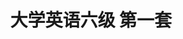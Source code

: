 ---
layout: cet
pageName: examination
title: 大学英语六级 第一套
period: 2018年12月
courseID:
description:
parts:
  - title: Writing
    length: 30
    description: （请于正式开考后半小时内完成该部分，之后将进行听力考试）
    tip: 请用黑色签字笔在答题卡 1 指定区域内作答作文题，在试题册上的作答无效！
    directions: For this part, you are allowed 30 minutes to write an essay on <strong>how to balance work and leisure</strong>. You should write at least 150 words but no more than 200 words.
    questions:
      - title:
        type: textarea
        answer: <h5 class="text-center">How to Balance Work and Leisure</h5><p class="pgh-indent">Just as the old saying goes, "All work and no play makes Jack a dull boy", which illustrates the importance and necessity of keeping a balance between work and leisure. However, in today's fast-paced work culture, it's difficult for most people to successfully maintain a good balance between the two.</p><p class="pgh-indent">As for me, some tips can contribute to achieving the balance. First of all, you should develop efficient working habits, because only in this way can you squeeze out some leisure time. It requires you to devote your full attention to the task at hand and complete daily work efficiently. Second, in order to relieve the fatigue and stress, it's vital to schedule one thing that you are interested in each day and set aside some time for relaxation. Last but not least, for those workaholics, please keep in mind that if you work hard, you shouldn't feel guilty when you spend time on personal leisure, for entertainment is also a part of life.</p><p class="pgh-indent">To conclude, work and leisure complement each other, so when you get tired and bored with your daily grind, try to take some time off work to relax yourself.</p>
  - title: Listening Comprehension
    length: 30
    audio: http://k6.kekenet.com/Sound/2019/06/cet620181201.mp3
    sections:
      - title: Section A
        directions: In this section, you will hear two long conversations. At the end of each conversation, you will hear four questions. Both the conversation and the questions will be spoken only once. After you hear a question, you must choose the best answer from the four choices marked A), B), C) and D). Then mark the corresponding letter on <strong>Answer Sheet 1</strong> with a single line through the centre.
        questions:
          - title: Questions 1 to 4 are based on the conversation you have just heard.
            type: radio
            options:
              - answer: It can benefit professionals and non-professionals alike.
                isTrue: true
              - answer: It lists the various challenges physicists arc confronting.
                isTrue: false
              - answer: It describes how some mysteries of physics were solved.
                isTrue: false
              - answer: It is one of the most fascinating physics books ever written.
                isTrue: false
          - title:
            type: radio
            options:
              - answer: Physicists' contribution to humanity.
                isTrue: false
              - answer: Stories about some female physicists.
                isTrue: true
              - answer: Historical evolution of modern physics.
                isTrue: false
              - answer: Women's changing attitudes to physics.
                isTrue: false
          - title:
            type: radio
            options:
              - answer: By exposing a lot of myths in physics.
                isTrue: false
              - answer: By describing her own life experiences.
                isTrue: false
              - answer: By including lots of fascinating knowledge.
                isTrue: true
              - answer: By telling anecdotes about famous professors.
                isTrue: false
          - title:
            type: radio
            options:
              - answer: It avoids detailing abstract concepts of physics.
                isTrue: false
              - answer: It contains a lot of thought-provoking questions.
                isTrue: false
              - answer: It demonstrates how they can become physicists.
                isTrue: false
              - answer: It provides experiments they can do themselves.
                isTrue: true
          - title: Questions 5 to 8 are based on the conversation you have just heard.
            type: radio
            options:
              - answer: He is too busy to finish his assignment in time.
                isTrue: false
              - answer: He does not know what kind of topic to write on.
                isTrue: false
              - answer: He does not understand the professor's instructions.
                isTrue: false
              - answer: He has no idea how to proceed with his dissertation.
                isTrue: true
          - title:
            type: radio
            options:
              - answer: It is too broad.
                isTrue: true
              - answer: It is a bit outdated.
                isTrue: false
              - answer: It is challenging.
                isTrue: false
              - answer: It is interesting.
                isTrue: false
          - title:
            type: radio
            options:
              - answer: Biography.
                isTrue: false
              - answer: Nature.
                isTrue: true
              - answer: Philosophy.
                isTrue: false
              - answer: Beauty.
                isTrue: false
          - title:
            type: radio
            options:
              - answer: Improve his cumulative grade.
                isTrue: false
              - answer: Develop his reading ability.
                isTrue: false
              - answer: Stick to the topic assigned.
                isTrue: true
              - answer: List the parameters first.
                isTrue: false
      - title: Section B
        directions: In this section, you will hear two passages. At the end of each passage, you will hear three or four questions. Both the passage and the questions will be spoken only once. After you hear a question, you must choose the best answer from the four choices marked A, B, C and D. Then mark the corresponding letter on <strong>Answer Sheet 1</strong> with a single line through the centre.
        questions:
          - title: Questions 9 to 11 are based on the passage you have just heard.
            type: radio
            options:
              - answer: The unprecedented high temperature in Greenland.
                isTrue: true
              - answer: The collapse of ice on the northern tip of Greenland.
                isTrue: false
              - answer: The unusual cold spell in the Arctic area in October.
                isTrue: false
              - answer: The rapid change of Arctic temperature within a day.
                isTrue: false
          - title:
            type: radio
            options:
              - answer: It has created a totally new climate pattern.
                isTrue: false
              - answer: It will pose a serious threat to many species.
                isTrue: false
              - answer: It typically appears about once every ten years.
                isTrue: true
              - answer: It has puzzled the climate scientists for decades.
                isTrue: false
          - title:
            type: radio
            options:
              - answer: Extinction of Arctic wildlife.
                isTrue: false
              - answer: Iceless summers in the Arctic.
                isTrue: true
              - answer: Emigration of indigenous people.
                isTrue: false
              - answer: Better understanding of ecosystems.
                isTrue: false
          - title: Questions 12 to 15 are based on the passage you have just heard.
            type: radio
            options:
              - answer: A good start.
                isTrue: false
              - answer: A detailed plan.
                isTrue: false
              - answer: A strong determination.
                isTrue: true
              - answer: A scientific approach.
                isTrue: false
          - title:
            type: radio
            options:
              - answer: Most people get energized after a sufficient rest.
                isTrue: false
              - answer: Most people tend to have a finite source of energy.
                isTrue: false
              - answer: It is vital to take breaks between demanding mental tasks.
                isTrue: false
              - answer: It is most important to have confidence in one's willpower.
                isTrue: true
          - title:
            type: radio
            options:
              - answer: They could keep on working longer.
                isTrue: true
              - answer: They could do more challenging tasks.
                isTrue: false
              - answer: They found it easier to focus on work at hand.
                isTrue: false
              - answer: They held more positive attitudes toward life.
                isTrue: false
          - title:
            type: radio
            options:
              - answer: They are part of their nature.
                isTrue: false
              - answer: They are subject to change.
                isTrue: true
              - answer: They are related to culture.
                isTrue: false
              - answer: They are beyond control.
                isTrue: false
      - title: Section C
        directions: In this section, you will hear three recordings of lectures or talks followed by three or four questions. The recordings will be played only once. After you hear a question, you must choose the best answer from the four choices marked A, B, C and D. Then mark the corresponding letter on <strong>Answer Sheet 1</strong> with a single line through the centre.
        questions:
          - title: Questions 16 to 18 are based on the recording you have just heard.
            type: radio
            options:
              - answer: About half of current jobs might be automated.
                isTrue: true
              - answer: The jobs of doctors and lawyers would be threatened.
                isTrue: false
              - answer: The job market is becoming somewhat unpredictable.
                isTrue: false
              - answer: Machine learning would prove disruptive by 2013.
                isTrue: false
          - title:
            type: radio
            options:
              - answer: They are widely applicable for massive open online courses.
                isTrue: false
              - answer: They are now being used by numerous high school teachers.
                isTrue: false
              - answer: They could read as many as 10, 000 essays in a single minute.
                isTrue: false
              - answer: They could grade high-school essays just like human teachers.
                isTrue: true
          - title:
            type: radio
            options:
              - answer: It needs instructions throughout the process.
                isTrue: false
              - answer: It does poorly on frequent, high-volume tasks.
                isTrue: false
              - answer: It has to rely on huge amounts of previous data.
                isTrue: true
              - answer: It is slow when it comes to tracking novel things.
                isTrue: false
          - title: Questions 19 to 21 are based on the recording you have just heard.
            type: radio
            options:
              - answer: The engineering problems with solar power.
                isTrue: false
              - answer: The generation of steam with the latest technology.
                isTrue: false
              - answer: The importance of exploring new energy sources.
                isTrue: false
              - answer: The theoretical aspects of sustainable energy.
                isTrue: true
          - title:
            type: radio
            options:
              - answer: Drive trains with solar energy.
                isTrue: true
              - answer: Upgrade the city's train facilities.
                isTrue: false
              - answer: Build a new ten-kilometre railway line.
                isTrue: false
              - answer: Cut down the city's energy consumption.
                isTrue: false
          - title:
            type: radio
            options:
              - answer: Build a tank for keeping calcium oxide.
                isTrue: false
              - answer: Find a new material for storing energy.
                isTrue: true
              - answer: Recover super-heated steam.
                isTrue: false
              - answer: Collect carbon dioxide gas.
                isTrue: false
          - title: Questions 22 to 25 are based on the recording you have just heard.
            type: radio
            options:
              - answer: The lack of supervision by both the national and local governments.
                isTrue: false
              - answer: The impact of the current economic crisis at home and abroad.
                isTrue: false
              - answer: The poor management of day centres and home help services.
                isTrue: false
              - answer: The poor relation between national health and social care services.
                isTrue: true
          - title:
            type: radio
            options:
              - answer: It was mainly provided by voluntary services.
                isTrue: true
              - answer: It mainly caters to the needs of the privileged.
                isTrue: false
              - answer: It called for a sufficient number of volunteers.
                isTrue: false
              - answer: It has deteriorated over the past sixty years.
                isTrue: false
          - title:
            type: radio
            options:
              - answer: Their longer lifespans.
                isTrue: false
              - answer: Fewer home helpers available.
                isTrue: false
              - answer: Their preference for private services.
                isTrue: true
              - answer: More of them suffering serious illnesses.
                isTrue: false
          - title:
            type: radio
            options:
              - answer: They are unable to pay for health services.
                isTrue: false
              - answer: They have long been discriminated against.
                isTrue: true
              - answer: They are vulnerable to illnesses and diseases.
                isTrue: false
              - answer: They have contributed a great deal to society.
                isTrue: false
  - title: Reading Comprehension
    length: 40
    sections:
      - title: Section A
        directions: In this section, there is a passage with ten blanks. You are required to select one word for each blank from a list of choices given in a word bank following the passage. Read the passage through carefully before making your choices. Each choice in the bank is identified by a letter. Please mark the corresponding letter for each item on <strong>Answer Sheet 2</strong> with a single line through the centre. You may not use any of the words in the bank more than once.
        article: <p class="pgh-indent">Just off the coast of Southern California sits Santa Cruz Island, where a magical creature called the island fox ____26____. A decade ago, this island's ecosystem was in ____27____ Wild pigs attracted golden eagles from the mainland, and those flying ____28____ crashed the fox population. So the Nature Conservancy launched a ____29____ war against the pigs, complete with helicopters and sharp shooters.</p><p class="pgh-indent">And it worked. Today, federal agencies are pulling the island fox from the Endangered Species List. It's the fastest-ever recovery of a mammal, joining peers like the Louisiana black bear as glowing successes in the history of the Endangered Species Act.</p><p class="pgh-indent">But the recovery of Santa Cruz Island isn't just about the fox. The Nature Conservancy has ____30____ war on a multitude of invasive species here, from sheep to plants to the ____31____ Argentine ant. "Our philosophy with the island has always been, 'OK, ____32____ the threats and let the island go back to what it was," says ecologist Christina Boser. And it appears to be working. Native plants are coining back, and the fox once again bounds about carefree.</p><p class="pgh-indent">But keeping those foxes from harm will occupy Boser and her colleagues for years to come. You see, humans are still allowed on Santa Cruz Island, and they bring dogs. So Boser has to vaccinate her foxes against various diseases. "We're obligated to keep a pulse on the population for at least five years after the foxes are delisted," says Boser. That includes tagging the foxes and ____33____ their numbers to ensure nothing goes wrong.</p><p class="pgh-indent">This is the story of the little fox that has come back, and the people who have ____34____ their lives to protecting it. This is the story of wildlife conservation in the age of mass ____35____.</p>
        questions:
          - title:
            type: select
            answer: F
          - title:
            type: select
            answer: B
          - title:
            type: select
            answer: L
          - title:
            type: select
            answer: H
          - title:
            type: select
            answer: D
          - title:
            type: select
            answer: A
          - title:
            type: select
            answer: M
          - title:
            type: select
            answer: K
          - title:
            type: select
            answer: E
          - title:
            type: select
            answer: G
        options:
          - answer: aggressive
          - answer: chaos
          - answer: configuration
          - answer: declared
          - answer: dedicated
          - answer: dwells
          - answer: extinction
          - answer: fierce
          - answer: hinders
          - answer: mammal
          - answer: monitoring
          - answer: predators
          - answer: remove
          - answer: tempt
          - answer: underlying
      - title: Section B
        directions: In this section, you are going to read a passage with ten statements attached to it. Each statement contains information given in one of the paragraphs. Identify the paragraph from which the information is derived. You may choose a paragraph more than once. Each paragraph is marked with a letter. Answer the questions by marking the corresponding letter on <strong>Answer Sheet 2</strong>.
        article: <h3 class="text-center mt-2 mb-4"><strong>Do Parents Invade Children's Privacy When They Post Photos Online?</strong></h3>
        paragraphs:
          - When Katlyn Burbidge's son was 6 years old, he was performing some ridiculous song and dance typical of a first-grader. But after she snapped a photo and started using her phone, he asked her a serious question&#58; "Are you going to post that online?" She laughed and answered, "Yes, I think I will." What he said next stopped her. "Can you not?"
          - That's when it dawned on her&#58; She had been posting photos of him online without asking his permission. "We're big advocates of bodily autonomy and not forcing him to hug or kiss people unless he wants to, but it never occurred to me that I should ask his permission to post photos of him online," says Burbidge, a mom of two in Wakefield, Massachusetts. "Now when I post a photo of him online, I show him the photo and get his okay."
          - When her 8-month-old is 3 or 4 years old, she plans to start asking him in an age-appropriate way, "Do you want other people to see this?" That’s precisely the approach that two researchers advocated before a room of pediatricians(儿科医生) last week at the American Academy of Pediatrics meeting, when they discussed the 21st century challenge of "sharenting", a new term for parents' online sharing about their children. "As advocates of children's rights, we believe that children should have a voice about what information is shared about them if possible", says Stacey Steinberg, a legal skills professor at the University of Florida Levin College of Law in Gainesville.
          - Whether it's ensuring that your child isn't bullied over something you post, that their identity isn't digitally "kidnapped", or that their photos don't end up on a half dozen child pornography(色情) sites, as one Australian mom discovered, parents and pediatricians are increasingly aware of the importance of protecting children's digital presence. Steinberg and Bahareh Keith, an assistant professor of pediatrics at the University of Florida College of Medicine, say most children will likely never experience problems related to what their parents share, but a tension still exists between parents' rights to share their experiences and their children's rights to privacy.
          - <span>"We're in no way trying to silence parents, voices," Steinberg says. "At the same time, we recognize that children might have an interest in entering adulthood free to create their own digital footprint." They cited a study presented earlier this year of 249 pairs of parents and their children in which twice as many children as parents wanted rules on what parents could share. "The parents said, ‘We don't need rules-we're fine,’ and the children said, ‘Our parents need rules,’" Keith says. "The children wanted autonomy about this issue and were worried about their parents sharing information about them."</span>
          - Although the American Academy of Pediatrics offers guidelines recommending that parents model appropriate social media use for their children, it does not explicitly discuss oversharing by parents. "I think this is a very legitimate concern, and I appreciate their drawing our attention to it", David Hill, a father of five, says. He sees a role for pediatricians to talk with parents about this，but believes the messaging must extend far beyond pediatricians, offices. "I look forward to seeing researchers expand our understanding of the issue so we can translate it into effective education and policy," he says.
          - There's been little research on the topic, Steinberg wrote in a law article about this issue. While states could pass laws related to sharing information about children online, Steinberg feels parents themselves are generally best suited to make these decisions for their families. "While we didn't want to create any unnecessary panic, we did find some concerns that were troublesome, and we thought that parents or at least physicians should be aware of those potential risks," Steinberg says. They include photos repurposed for inappropriate or illegal means, identity theft, embarrassment, bullying by peers or digital kidnapping.
          - But that's the negative side, with risks that must be balanced against the benefits of sharing. Steinberg pointed out that parental sharing on social media helps build communities, connect spread-out families, provide support and raise awareness around important social issues for which parents might be their children's only voice.
          - A C. S. Mott survey found among the 56 percent of mothers and 34 percent of fathers who discussed parenting on social media, 72 percent of them said sharing made them feel less alone, and nearly as many said sharing helped them worry less and gave them advice from other parents. The most common topics they discussed included kids' sleep, nutrition, discipline, behavior problems and day care and preschool.
          - <span>"There's this peer-to-peer nature of health care these days with a profound opportunity for parents to learn helpful tips, safety and prevention efforts, pro-vaccine messages and all kinds of other messages from other parents in their social communities", says Wendy Sue Swanson, a pediatrician and executive director of digital health at Seattle Children’s Hospital, where she blogs about her own parenting journey to help other parents. "They're getting nurtured by people they've already selected that they trust." she says.</span>
          - <span>"How do we weigh the risks, how do we think about the benefits, and how do we alleviate the risks?" she says. "Those are the questions we need to ask ourselves, and everyone can have a different answer."</span>
          - Some parents find the best route for them is not to share at all. Bridget O'Hanlon and her husband, who live in Cleveland, decided before their daughter was born that they would not post her photos online. When a few family members did post pictures, O'Hanlon and her husband made their wishes clear. "It's been hard not to share pictures of her because people always want to know how babies and toddlers(学走路的孩子) are doing and to see pictures, but we made the decision to have social media while she did not," O'Hanlon said. Similarly, Alison Jamison of New York decided with her husband that their child had a right to their own online identity. They did use an invitation-only photo sharing platform so that friends and family, including those far away, could see the photos, but they stood firm, simply refusing to put their child's photos on other social media platforms.
          - <span>"For most families, it's a journey. Sometimes it goes wrong, but most of the time it doesn't," says Swanson, who recommends starting to ask children permission to post narratives or photos around ages 6 to 8. "We'll learn more and more what our tolerance is. We can ask our kids to help us learn as a society what's okay and what's not."</span>
          - Indeed, that learning process goes both ways. Bria Dunham, a mother in Somerville, Massachusetts, was so excited to watch a moment of brotherly bonding while her first-grader and baby took a bath together that she snapped a few photos. But when she considered posting them online, she took the perspective of her son&#58; How would he feel if his classmates, parents saw photos of him chest-up in the bathtub? "It made me think about how I'm teaching him to have ownership of his own body and how what is shared today endures into the future," Dunham says. "So I kept the pictures to myself and accepted this as one more step in supporting his increasing autonomy."
        questions:
          - title: Steinberg argued parental sharing online can be beneficial.
            type: select
            answer: H
          - title: According to an expert, when children reach school age, they can help their parents learn what can and cannot be done.
            type: select
            answer: M
          - title: One mother refrained from posting her son’s photos online when she considered the matter from her son's perspective.
            type: select
            answer: N
          - title: According to a study, more children than parents think there should be rules on parents' sharing.
            type: select
            answer: E
          - title: Katlyn Burbidge had never realized she had to ask her son's approval to put his photos online.
            type: select
            answer: B
          - title: A mother decided not to post her son's photo online when he asked her not to.
            type: select
            answer: A
          - title: A woman pediatrician tries to help other parents by sharing her own parenting experience.
            type: select
            answer: J
          - title: There are people who decide simply not to share their children's photos online.
            type: select
            answer: L
          - title: Parents and physicians should realize sharing information online about children may involve risks.
            type: select
            answer: G
          - title: Parents who share their parenting experiences may find themselves intruding into their children's privacy.
            type: select
            answer: D
      - title: Section C
        directions: There are 2 passages in this section. Each passage is followed by some questions or unfinished statements. For each of them there are four choices marked A), B), C) and D). You should decide on the best choice and mark the corresponding letter on <strong>Answer Sheet 2</strong> with a single line through the centre.
        passages:
          - title: Questions 46 to 50 are based on the following passage.
            article: <p class="pgh-indent">Perhaps it is time for farmers to put their feet up now that robots are used to inspect crops, dig up weeds, and even have become shepherds, too. Commercial growing fields are astronomically huge and take thousands of man-hours to operate. One prime example is one of Australia's most isolated cattle stations, Suplejack Downs in the Northern Territory, extending across 4,000 square kilometers, taking over 13 hours to reach by car from the nearest major town—Alice Springs.</p><p class="pgh-indent">The extreme isolation of these massive farms leaves them often unattended, and monitored only once or twice a year, which means if the livestock falls ill or requires assistance, it can be a long time for farmers to discover.</p><p class="pgh-indent">However, robots are coming to the rescue.</p><p class="pgh-indent">Robots are currently under a two-year trial in Wales which will train 'farmbots' to herd, monitor the health of livestock, and make sure there is enough pasture for them to graze on. The robots are equipped with many sensors to identify conditions of the environment, cattle and food, using thermal and vision sensors that detect changes in body temperature.</p><p class="pgh-indent">"You've also got color, texture and shape sensors looking down at the ground to check pasture quality," says Salah Sukkarieh of the University of Sydney, who will carry out trials on several farms in central New South Wales.</p><p class="pgh-indent">During the trials, the robot algorithms(算法) and mechanics will be fine-tuned to make it better suited to ailing livestock and ensure it safely navigates around potential hazards including trees, mud, swamps, and hills.</p><p class="pgh-indent">"We want to improve the quality of animal health and make it easier for farmers to maintain large landscapes where animals roam free," says Sukkarieh.</p><p class="pgh-indent">The robots are not limited to herding and monitoring livestock. They have been created to count individual fruit, inspect crops, and even pull weeds.</p><p class="pgh-indent">Many robots are equipped with high-tech sensors and complex learning algorithms to avoid injuring humans as they work side by side. The robots also learn the most efficient and safest passages, and allow engineers and farmers to analyze and better optimize the attributes and tasks of the robot, as well as provide a live stream giving real-time feedback on exactly what is happening on the farms.</p><p class="pgh-indent">Of course, some worry lies in replacing agricultural workers. However, it is fanners that are pushing for the advancements due to ever-increasing labor vacancies, making it difficult to maintain large-scale operations.</p><p class="pgh-indent">The robots have provided major benefits to farmers in various ways, from hunting and pulling weeds to monitoring the condition of every single fruit. Future farms will likely experience a greater deal of autonomy as robots take up more and more farm work efficiently.</p>
            questions:
              - title: What may farmers be able to do with robots appearing on the farming scene?
                type: radio
                options:
                  - answer: Upgrade farm produce.
                    isTrue: false
                  - answer: Enjoy more leisure hours.
                    isTrue: true
                  - answer: Modify the genes of crops.
                    isTrue: false
                  - answer: Cut down farming costs.
                    isTrue: false
              - title: What will 'farmbots' be expected to do?
                type: radio
                options:
                  - answer: Take up many of the farmers, routines.
                    isTrue: true
                  - answer: Provide medical treatments for livestock.
                    isTrue: false
                  - answer: Lead the trend in farming the world over.
                    isTrue: false
                  - answer: Improve the quality of pastures for grazing.
                    isTrue: false
              - title: What can robots do when equipped with high-tech sensors and complex learning algorithms?
                type: radio
                options:
                  - answer: Help farmers choose the most efficient and safest passages.
                    isTrue: false
                  - answer: Help farmers simplify their farming tasks and management.
                    isTrue: false
                  - answer: Allow farmers to learn instantly what is occurring on the farm.
                    isTrue: true
                  - answer: Allow farmers to give them real-time instructions on what to do.
                    isTrue: false
              - title: Why are farmers pressing for robotic farming?
                type: radio
                options:
                  - answer: Farming costs are fast increasing.
                    isTrue: false
                  - answer: Robotics technology is maturing.
                    isTrue: false
                  - answer: Robotic fanning is the trend.
                    isTrue: false
                  - answer: Labor shortage is worsening.
                    isTrue: true
              - title: What does the author think future farms will be like?
                type: radio
                options:
                  - answer: More and more automated.
                    isTrue: true
                  - answer: More and more productive.
                    isTrue: false
                  - answer: Larger and larger in scale.
                    isTrue: false
                  - answer: Better and better in condition.
                    isTrue: false
          - title: Questions 51 to 55 are based on the following passage.
            article: <p class="pgh-indent">The public must be able to understand the basics of science to make informed decisions. Perhaps the most dramatic example of the negative consequences of poor communication between scientists and the public is the issue of climate change, where a variety of factors, not the least of which is a breakdown in the transmission of fundamental climate data to the general public, has contributed to widespread mistrust and misunderstanding of scientists and their research.</p><p class="pgh-indent">The issue of climate change also illustrates how the public acceptance and understanding of science (or the lack of it) can influence governmental decision-making with regard to regulation, science policy and research funding.</p><p class="pgh-indent">However, the importance of effective communication with a general audience is not limited to hot issues like climate change. It is also critical for socially charged neuroscience issues such as the genetic basis for a particular behavior, the therapeutic potential of stem cell therapy for neurodegenerative diseases, or the use of animal models, areas where the public understanding of science can also influence policy and funding decisions. Furthermore, with continuing advances in individual genome(基因组) sequencing and the advent of personalized medicine, more non-scientists will need to be comfortable analyzing complex scientific information to make decisions that directly affect their quality of life.</p><p class="pgh-indent">Science journalism is the main channel for the popularization of scientific information among the public. Much has been written about how the relationship between scientists and the media can shape the efficient transmission of scientific advances to the public. Good science journalists are specialists in making complex topics accessible to a general audience, while adhering to scientific accuracy.</p><p class="pgh-indent">Unfortunately, pieces of science journalism can also oversimplify and generalize their subject material to the point that the basic information conveyed is obscured or at worst, obviously wrong. The impact of a basic discovery on human health can be exaggerated so that the public thinks a miraculous cure is a few months to years away when in reality the significance of the study is far more limited.</p><p class="pgh-indent">Even though scientists play a part in transmitting information to journalists and ultimately the public, too often the blame for ineffective communication is placed on the side of the journalists. We believe, that at least part of the problem lies in places other than the interaction between scientists and members of the media, and exists because for one thing we underestimate how difficult it is for scientists to communicate effectively with a diversity of audiences, and for another most scientists do not receive formal training in science communication.</p>
            questions:
              - title: What does the example of climate change serve to show?
                type: radio
                options:
                  - answer: The importance of climate data is increasingly recognized.
                    isTrue: false
                  - answer: Adequate government funding is vital to scientific research.
                    isTrue: false
                  - answer: Government regulation helps the public understand science.
                    isTrue: false
                  - answer: Common folks' scientific knowledge can sway policy making.
                    isTrue: true
              - title: What should non-scientists do to ensure their quality of life?
                type: radio
                options:
                  - answer: Seek personalized medical assistance from doctors.
                    isTrue: false
                  - answer: Acquire a basic understanding of medical science.
                    isTrue: true
                  - answer: Have their individual genome sequenced.
                    isTrue: false
                  - answer: Make informed use of animal models.
                    isTrue: false
              - title: Why is it important for scientists to build a good relationship with the media?
                type: radio
                options:
                  - answer: It helps them to effectively popularize new scientific information.
                    isTrue: true
                  - answer: It enables the public to develop a positive attitude toward science.
                    isTrue: false
                  - answer: It helps them to establish a more positive public image.
                    isTrue: false
                  - answer: It enables them to apply their findings to public health.
                    isTrue: false
              - title: What does the author say is the problem with science journalism?
                type: radio
                options:
                  - answer: It is keen on transmitting sensational information.
                    isTrue: false
                  - answer: It tends to oversimplify people's health problems.
                    isTrue: false
                  - answer: It may give inaccurate or distorted information to the public.
                    isTrue: true
                  - answer: It may provide information open to different interpretations.
                    isTrue: false
              - title: What should scientists do to impart their latest findings to the public more effectively?
                type: radio
                options:
                  - answer: Give training to science journalists.
                    isTrue: false
                  - answer: Stimulate public interest in science.
                    isTrue: false
                  - answer: Seek timely assistance from the media.
                    isTrue: false
                  - answer: Improve their communication skills.
                    isTrue: true
  - title: Translation
    length: 30
    directions: For this part, you are allowed 30 minutes to translate a passage from Chinese into English. You should write your answer on Answer Sheet 2.
    questions:
      - title: 近年来，中国越来越多的博物馆免费向公众开放。博物馆展览次数和参观人数都明显增长。在一些广受欢迎的博物馆门前，排长队已很常见。这些博物馆必须采取措施限制参观人数。如今，展览形式越来越多样。一些大型博物馆利用多媒体和虚拟现实等先进技术，使展览更具吸引力。不少博物馆还举办在线展览，人们可在网上观赏珍稀展品。然而，现场观看展品的体验对大多数参观者还是更具吸引力。
        type: textarea
        answer: In recent years, more and more museums in China have been open to the public free of charge. The number of museum exhibitions and visitors to the museum has seen an obvious increase. It has become very common to see that people stand in long queues in front of some widely popular museums. Therefore, these museums must take measures to restrict the number of visitors. Nowadays, the forms of exhibitions become increasingly diverse. Some large museums use advanced technologies such as multimedia and virtual reality to make their exhibitions more attractive. Quite a few museums also hold online exhibitions where people can enjoy the sight of rare and precious exhibits. However, the experience of viewing the exhibits on site is still more appealing to most visitors.
---